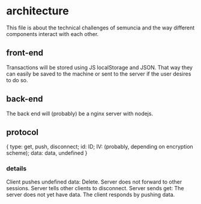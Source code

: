 # architecture
This file is about the technical challenges of semuncia and the way different
components interact with each other.

## front-end
Transactions will be stored using JS localStorage and JSON. That way they can
easily be saved to the machine or sent to the server if the user desires to do
so.

## back-end
The back end will (probably) be a nginx server with nodejs.

## protocol
{
	type: get, push, disconnect;
	id: ID;
	IV: (probably, depending on encryption scheme);
	data: data, undefined
}

### details
Client pushes undefined data: Delete. Server does not forward to other sessions. Server tells other clients to disconnect.
Server sends get: The server does not yet have data. The client responds by pushing data.
